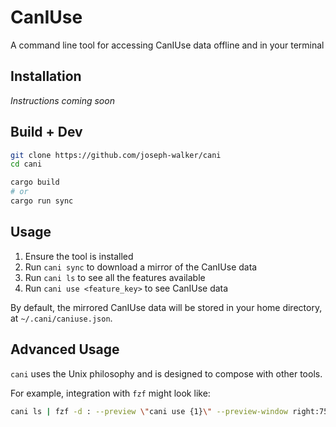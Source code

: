 # CanIUse

A command line tool for accessing CanIUse data offline and in your terminal

## Installation

_Instructions coming soon_

## Build + Dev

```bash
git clone https://github.com/joseph-walker/cani
cd cani

cargo build
# or
cargo run sync
````

## Usage

1) Ensure the tool is installed
2) Run `cani sync` to download a mirror of the CanIUse data
3) Run `cani ls` to see all the features available
4) Run `cani use <feature_key>` to see CanIUse data

By default, the mirrored CanIUse data will be stored in your home directory, at `~/.cani/caniuse.json`.

## Advanced Usage

`cani` uses the Unix philosophy and is designed to compose with other tools.

For example, integration with `fzf` might look like:

```bash
cani ls | fzf -d : --preview \"cani use {1}\" --preview-window right:75%:wrap
```
